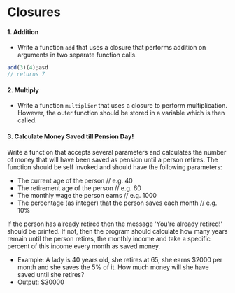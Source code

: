 # Closures

#### 1. Addition

- Write a function `add` that uses a closure that performs addition on arguments in two separate function calls.

```javascript
add(3)(4);asd
// returns 7
```

#### 2. Multiply

- Write a function `multiplier` that uses a closure to perform multiplication. However, the outer function should be stored in a variable which is then called.

#### 3. Calculate Money Saved till Pension Day!

Write a function that accepts several parameters and calculates the number of money that will have been saved as pension until a person retires. The function should be self invoked and should have the following parameters:

- The current age of the person // e.g. 40
- The retirement age of the person // e.g. 60
- The monthly wage the person earns // e.g. 1000
- The percentage (as integer) that the person saves each month // e.g. 10%

If the person has already retired then the message 'You're already retired!' should be printed.
If not, then the program should calculate how many years remain until the person retires, the monthly income and take a specific percent of this income every month as saved money.

- Example: A lady is 40 years old, she retires at 65, she earns $2000 per month and she saves the 5% of it. How much money will she have saved until she retires?
- Output: $30000
